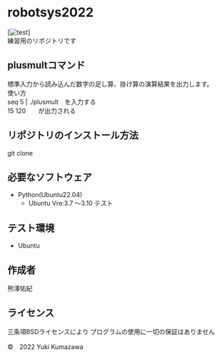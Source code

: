 # robotsys2022
[![test](https://github.com/21c1041yukikumazawa/robotsys2022/actions/workflows/test.yml/badge.svg)]  
練習用のリポジトリです
## plusmultコマンド
標準入力から読み込んだ数字の足し算、掛け算の演算結果を出力します。  
使い方  
seq 5 | ./plusmult　を入力する  
15 120　　が出力される
## リポジトリのインストール方法
git clone
## 必要なソフトウェア
* Python(Ubuntu22.04)
  * Ubuntu Vre:3.7 ～3.10 テスト
## テスト環境
* Ubuntu
## 作成者
熊澤佑紀
## ライセンス
三条項BSDライセンスにより
プログラムの使用に一切の保証はありません

©　2022 Yuki Kumazawa
